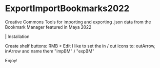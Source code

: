 # ExportImportBookmarks2022
Creative Commons
Tools for importing and exporting .json data from the Bookmark Manager featured in Maya 2022


| Installation

Create shelf buttons: RMB > Edit
I like to set the in / out icons to: outArrow, inArrow
and name them "impBM" / "expBM"


Enjoy!
